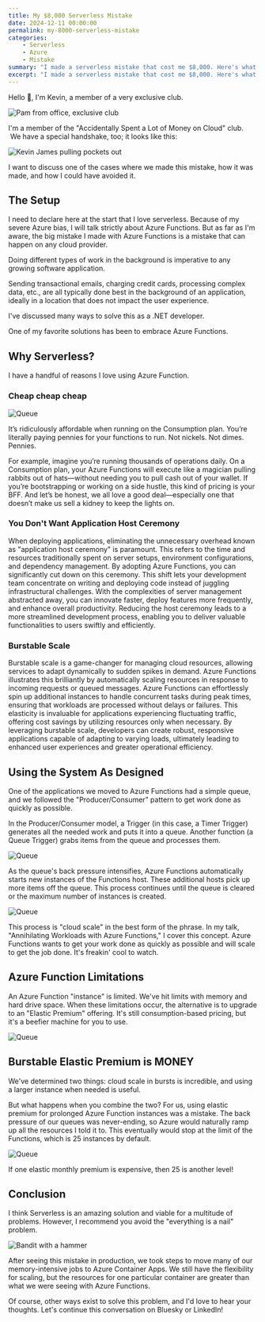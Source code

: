 ```yaml
---
title: My $8,000 Serverless Mistake
date: 2024-12-11 00:00:00
permalink: my-8000-serverless-mistake
categories:
    - Serverless
    - Azure
    - Mistake
summary: "I made a serverless mistake that cost me $8,000. Here's what I learned."
excerpt: "I made a serverless mistake that cost me $8,000. Here's what I learned."
---
```


Hello 👋, I'm Kevin, a member of a very exclusive club.  

![Pam from office, exclusive club](./images/2024-12-10-exclusive-club.gif)

I'm a member of the "Accidentally Spent a Lot of Money on Cloud" club.  We have a special handshake, too; it looks like this:

![Kevin James pulling pockets out](./images/2024-12-10-kevinjames.gif)

I want to discuss one of the cases where we made this mistake, how it was made, and how I could have avoided it.

## The Setup

I need to declare here at the start that I love serverless. Because of my severe Azure bias, I will talk strictly about Azure Functions. But as far as I'm aware, the big mistake I made with Azure Functions is a mistake that can happen on any cloud provider.

Doing different types of work in the background is imperative to any growing software application.  

Sending transactional emails, charging credit cards, processing complex data, etc., are all typically done best in the background of an application, ideally in a location that does not impact the user experience.

I've discussed many ways to solve this as a .NET developer.  

One of my favorite solutions has been to embrace Azure Functions.

## Why Serverless?

I have a handful of reasons I love using Azure Function.

### Cheap cheap cheap

![Queue](./images/2024-12-10-consumption-pricing.png)

It’s ridiculously affordable when running on the Consumption plan. You’re literally paying pennies for your functions to run. Not nickels. Not dimes. Pennies.

For example, imagine you’re running thousands of operations daily. On a Consumption plan, your Azure Functions will execute like a magician pulling rabbits out of hats—without needing you to pull cash out of your wallet. If you’re bootstrapping or working on a side hustle, this kind of pricing is your BFF. And let’s be honest, we all love a good deal—especially one that doesn’t make us sell a kidney to keep the lights on.

### You Don't Want Application Host Ceremony

When deploying applications, eliminating the unnecessary overhead known as "application host ceremony" is paramount. This refers to the time and resources traditionally spent on server setups, environment configurations, and dependency management. By adopting  Azure Functions, you can significantly cut down on this ceremony. This shift lets your development team concentrate on writing and deploying code instead of juggling infrastructural challenges. With the complexities of server management abstracted away, you can innovate faster, deploy features more frequently, and enhance overall productivity. Reducing the host ceremony leads to a more streamlined development process, enabling you to deliver valuable functionalities to users swiftly and efficiently.

### Burstable Scale  

Burstable scale is a game-changer for managing cloud resources, allowing services to adapt dynamically to sudden spikes in demand. Azure Functions illustrates this brilliantly by automatically scaling resources in response to incoming requests or queued messages. Azure Functions can effortlessly spin up additional instances to handle concurrent tasks during peak times, ensuring that workloads are processed without delays or failures. This elasticity is invaluable for applications experiencing fluctuating traffic, offering cost savings by utilizing resources only when necessary. By leveraging burstable scale, developers can create robust, responsive applications capable of adapting to varying loads, ultimately leading to enhanced user experiences and greater operational efficiency.

## Using the System As Designed

One of the applications we moved to Azure Functions had a simple queue, and we followed the "Producer/Consumer" pattern to get work done as quickly as possible.

In the Producer/Consumer model, a Trigger (in this case, a Timer Trigger) generates all the needed work and puts it into a queue. Another function (a Queue Trigger) grabs items from the queue and processes them.

![Queue](./images/2024-12-10-queue.jpg)

As the queue's back pressure intensifies, Azure Functions automatically starts new instances of the Functions host. These additional hosts pick up more items off the queue. This process continues until the queue is cleared or the maximum number of instances is created.

![Queue](./images/2024-12-10-queue2.jpg)

This process is "cloud scale" in the best form of the phrase. In my talk, "Annihilating Workloads with Azure Functions," I cover this concept. Azure Functions wants to get your work done as quickly as possible and will scale to get the job done. It's freakin' cool to watch.

## Azure Function Limitations

An Azure Function "instance" is limited. We've hit limits with memory and hard drive space. When these limitations occur, the alternative is to upgrade to an "Elastic Premium" offering. It's still consumption-based pricing, but it's a beefier machine for you to use.

![Queue](./images/2024-12-10-ep2-pricing.png)

## Burstable Elastic Premium is MONEY

We've determined two things: cloud scale in bursts is incredible, and using a larger instance when needed is useful.

But what happens when you combine the two? For us, using elastic premium for prolonged Azure Function instances was a mistake. The back pressure of our queues was never-ending, so Azure would naturally ramp up all the resources I told it to. This eventually would stop at the limit of the Functions, which is 25 instances by default.

![Queue](./images/2024-12-10-ep2-scaled.png)

If one elastic monthly premium is expensive, then 25 is another level!

## Conclusion

I think Serverless is an amazing solution and viable for a multitude of problems. However, I recommend you avoid the "everything is a nail" problem.  

![Bandit with a hammer](./images/2024-12-10-bandit-hammer.gif)

After seeing this mistake in production, we took steps to move many of our memory-intensive jobs to Azure Container Apps. We still have the flexibility for scaling, but the resources for one particular container are greater than what we were seeing with Azure Functions.

Of course, other ways exist to solve this problem, and I'd love to hear your thoughts. Let's continue this conversation on Bluesky or LinkedIn!




